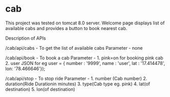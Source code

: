 # cab

This project was tested on tomcat 8.0 server. Welcome page displays list of available cabs and provides a button to book nearest cab.

Description of APIs

/cab/api/cabs - To get the list of available cabs
	Parameter - none

/cab/api/book - To book a cab
	Parameter - 1. pink=on for booking pink cab
				2. user JSON for eg user = { number : '9999', name : 'user', lat : '17.414478', lon: '78.466646'});

/cab/api/stop - To stop ride
	Parameter - 1. number (Cab number)
				2. duration(Ride Durationin minutes)
				3. type(Cab type eg. pink)
				4. lat(of destination)
				5. lon(of destination)
